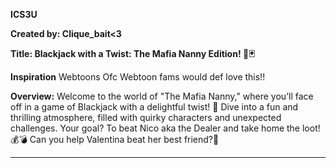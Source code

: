 **ICS3U**

**Created by: Clique_bait<3**

**Title: Blackjack with a Twist: The Mafia Nanny Edition! 🎲🃏**

**Inspiration**
Webtoons Ofc
Webtoon fams would def love this!!

**Overview:**
Welcome to the world of "The Mafia Nanny," where you’ll face off in a game of Blackjack with a delightful twist! 
🌟 Dive into a fun and thrilling atmosphere, filled with quirky characters and unexpected challenges. 
Your goal? To beat Nico aka the Dealer and take home the loot! 💰💣
Can you help Valentina beat her best friend?👀 

---
